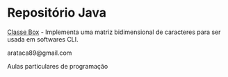 # Repositório Java
<p><a href="https://github.com/arataca89/java/tree/main/Box">Classe Box</a> - Implementa uma matriz bidimensional de caracteres para ser usada em softwares CLI.</p> 

<p></p>
<p>arataca89@gmail.com</p>
<p>Aulas particulares de programação</p>
